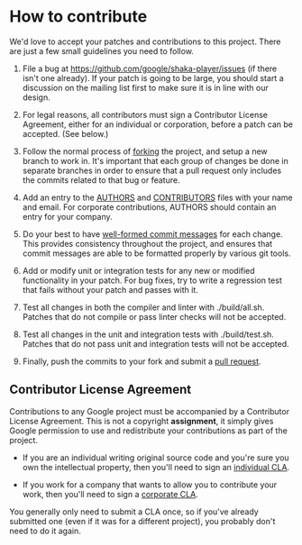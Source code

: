 # How to contribute #

We'd love to accept your patches and contributions to this project.  There are
just a few small guidelines you need to follow.

1. File a bug at https://github.com/google/shaka-player/issues (if there isn't
   one already).  If your patch is going to be large, you should start a
   discussion on the mailing list first to make sure it is in line with our
   design.

2. For legal reasons, all contributors must sign a Contributor License
   Agreement, either for an individual or corporation, before a patch can be
   accepted.  (See below.)

3. Follow the normal process of [forking][] the project, and setup a new
   branch to work in.  It's important that each group of changes be done in
   separate branches in order to ensure that a pull request only includes the
   commits related to that bug or feature.

4. Add an entry to the [AUTHORS][] and [CONTRIBUTORS][] files with your name
   and email.  For corporate contributions, AUTHORS should contain an entry
   for your company.

5. Do your best to have [well-formed commit messages][] for each change.
   This provides consistency throughout the project, and ensures that commit
   messages are able to be formatted properly by various git tools.

6. Add or modify unit or integration tests for any new or modified
   functionality in your patch.  For bug fixes, try to write a regression test
   that fails without your patch and passes with it.

7. Test all changes in both the compiler and linter with ./build/all.sh.
   Patches that do not compile or pass linter checks will not be accepted.

8. Test all changes in the unit and integration tests with ./build/test.sh.
   Patches that do not pass unit and integration tests will not be accepted.

9. Finally, push the commits to your fork and submit a [pull request][].

[forking]: https://help.github.com/articles/fork-a-repo
[AUTHORS]: AUTHORS
[CONTRIBUTORS]: CONTRIBUTORS
[well-formed commit messages]: http://tbaggery.com/2008/04/19/a-note-about-git-commit-messages.html
[pull request]: https://help.github.com/articles/creating-a-pull-request


## Contributor License Agreement ##

Contributions to any Google project must be accompanied by a Contributor
License Agreement.  This is not a copyright **assignment**, it simply gives
Google permission to use and redistribute your contributions as part of the
project.

  * If you are an individual writing original source code and you're sure you
    own the intellectual property, then you'll need to sign an [individual
    CLA][].

  * If you work for a company that wants to allow you to contribute your work,
    then you'll need to sign a [corporate CLA][].

You generally only need to submit a CLA once, so if you've already submitted
one (even if it was for a different project), you probably don't need to do it
again.

[individual CLA]: https://developers.google.com/open-source/cla/individual
[corporate CLA]: https://developers.google.com/open-source/cla/corporate

